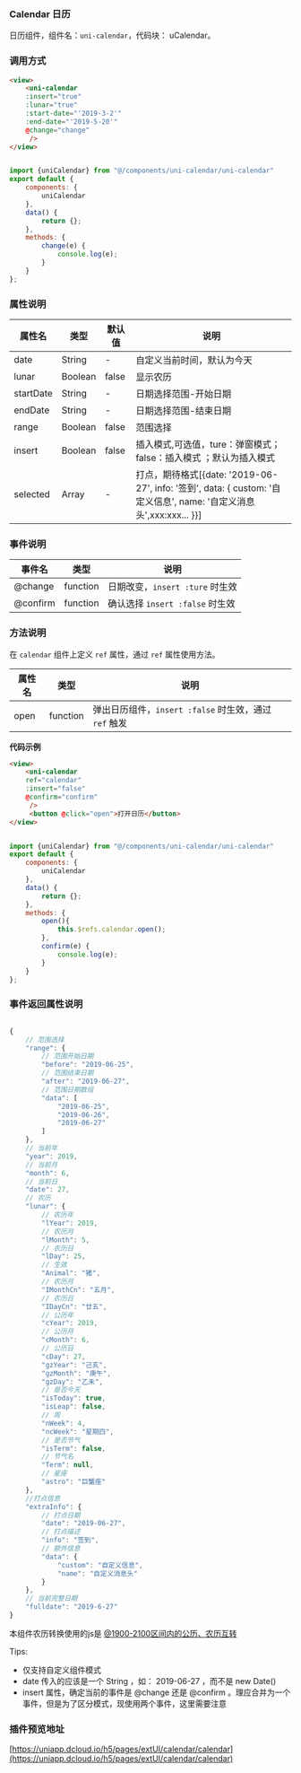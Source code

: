 ### Calendar 日历

日历组件，组件名：``uni-calendar``，代码块： uCalendar。  

### 调用方式


```html
<view>
	<uni-calendar 
	:insert="true"
	:lunar="true" 
	:start-date="'2019-3-2'"
	:end-date="'2019-5-20'"
	@change="change"
	 />
</view>
```

```javascript

import {uniCalendar} from "@/components/uni-calendar/uni-calendar"
export default {
	components: {
		uniCalendar
	},
	data() {
		return {};
	},
	methods: {
		change(e) {
			console.log(e);
		}
	}
};

```

### 属性说明

|  属性名		|    类型	| 默认值| 说明																													|
| ---			| ---		| ---	| ---																													|
| date			| String	|	-	| 自定义当前时间，默认为今天																							|
| lunar			| Boolean	| false	| 显示农历																												|
| startDate		| String	|	-	| 日期选择范围-开始日期																									|
| endDate		| String	|	-	| 日期选择范围-结束日期																									|
| range			| Boolean	| false	| 范围选择																												|
| insert		| Boolean	| false	| 插入模式,可选值，ture：弹窗模式；false：插入模式	；默认为插入模式																	|
| selected		| Array		|	-	| 打点，期待格式[{date: '2019-06-27', info: '签到', data: { custom: '自定义信息', name: '自定义消息头',xxx:xxx... }}]	|

### 事件说明

|  事件名	|    类型	| 说明								|
| ---		| ---		| ---								|
| @change	| function	|  日期改变，`insert :ture` 时生效	    |
| @confirm	| function	|  确认选择	`insert :false` 时生效	|

### 方法说明
在 `calendar` 组件上定义 `ref` 属性，通过 `ref` 属性使用方法。

|  属性名	|    类型	| 说明									|
| ---		| ---		| ---									|
| open		| function	| 弹出日历组件，`insert :false` 时生效，通过 `ref` 触发	|

**代码示例**
```html
<view>
	<uni-calendar 
	ref="calendar"
	:insert="false"
	@confirm="confirm"
	 />
	 <button @click="open">打开日历</button>
</view>
```

```javascript

import {uniCalendar} from "@/components/uni-calendar/uni-calendar"
export default {
	components: {
		uniCalendar
	},
	data() {
		return {};
	},
	methods: {
		open(){
			this.$refs.calendar.open();
		},
		confirm(e) {
			console.log(e);
		}
	}
};

```


### 事件返回属性说明

```javascript

{
	// 范围选择
    "range": {	
		// 范围开始日期
        "before": "2019-06-25", 
		// 范围结束日期
        "after": "2019-06-27",  
		// 范围日期数组
        "data": [				
			"2019-06-25",
            "2019-06-26",
            "2019-06-27"
        ]
    },
	// 当前年
    "year": 2019,
	// 当前月
    "month": 6,
	// 当前日
    "date": 27,
	// 农历
    "lunar": {
		// 农历年
        "lYear": 2019,
		// 农历月
        "lMonth": 5,
		// 农历日
        "lDay": 25,
		// 生效
        "Animal": "猪",
		// 农历月
        "IMonthCn": "五月",
		// 农历日
        "IDayCn": "廿五",
		// 公历年
        "cYear": 2019,
		// 公历月
        "cMonth": 6,
		// 公历日
        "cDay": 27,
        "gzYear": "己亥",
        "gzMonth": "庚午",
        "gzDay": "乙未",
		// 是否今天
        "isToday": true,
        "isLeap": false,
		// 周
        "nWeek": 4,
        "ncWeek": "星期四",
		// 是否节气
        "isTerm": false,
		// 节气名
        "Term": null,
		// 星座
        "astro": "巨蟹座"
    },
	//打点信息
    "extraInfo": {
		// 打点日期
        "date": "2019-06-27",
		// 打点描述
        "info": "签到",
		// 额外信息
        "data": {
            "custom": "自定义信息",
            "name": "自定义消息头"
        }
    },
	// 当前完整日期
    "fulldate": "2019-6-27"
}

```


本组件农历转换使用的js是 [@1900-2100区间内的公历、农历互转](https://github.com/jjonline/calendar.js)  

Tips:
- 仅支持自定义组件模式
- date 传入的应该是一个 String ，如： 2019-06-27 ，而不是 new Date()
- insert 属性，确定当前的事件是 @change 还是 @confirm 。理应合并为一个事件，但是为了区分模式，现使用两个事件，这里需要注意

### 插件预览地址

[https://uniapp.dcloud.io/h5/pages/extUI/calendar/calendar](https://uniapp.dcloud.io/h5/pages/extUI/calendar/calendar)
